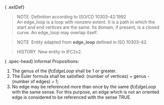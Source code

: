 { .extDef}
> NOTE&nbsp; Definition according to ISO/CD 10303-42:1992  
> An edge_loop is a loop with nonzero extent. It is a path in which the start and end vertices are the same. Its domain, if present, is a closed curve. An edge_loop may overlap itself.

> NOTE&nbsp; Entity adapted from **edge_loop** defined in ISO 10303-42.

> HISTORY&nbsp; New entity in IFC2x2.

{ .spec-head}
Informal Propositions:

1. The genus of the _IfcEdgeLoop_ shall be 1 or greater.
2. The Euler formula shall be satisfied:  (number of vertices) + genus - (number of edges) = 1;
3. No edge may be referenced more than once by the same _IfcEdgeLoop_ with the same sense. For this purpose, an edge which is not an oriented edge is considered to be referenced with the sense TRUE.
